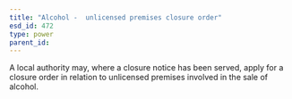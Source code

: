 ```yaml
---
title: "Alcohol -  unlicensed premises closure order"
esd_id: 472
type: power
parent_id:  
---
```


A local authority may, where a closure notice has been served,  apply for a closure order in relation to unlicensed premises involved in the sale of alcohol.

